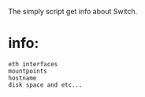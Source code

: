 The simply script get info about Switch.

  # info: 
    eth interfaces
    mountpoints
    hostname
    disk space and etc...
